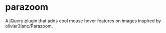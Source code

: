 # parazoom
A jQuery plugin that adds cool mouse hover features on images inspired by olivier3lanc/Parazoom.
